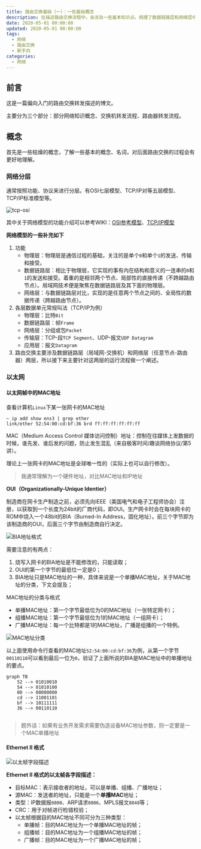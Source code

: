 ```yaml
---
title: 路由交换基础（一）：一些基础概念
description: 在描述路由交换流程中，会涉及一些基本知识点。梳理了数据链路层和网络层中的会用到的概念、名词，了解这些会对后面路由交换的过程有更好地理解。
date: 2020-05-01 00:00:00
updated: 2020-05-01 00:00:00
tags: 
  - 网络
  - 路由交换
  - 新手向
categories:
  - 网络
---
```


## 前言

这是一篇偏向入门的路由交换转发描述的博文。

主要分为三个部分：部分网络知识概念、交换机转发流程、路由器转发流程。

## 概念

首先是一些枯燥的概念，了解一些基本的概念、名词，对后面路由交换的过程会有更好地理解。

### 网络分层

通常按照功能、协议来进行分层。有OSI七层模型、TCP/IP对等五层模型、TCP/IP标准模型等。

![tcp-osi](tcp-osi.png)

其中关于网络模型的功能介绍可以参考WIKI：[OSI参考模型](https://zh.wikipedia.org/wiki/OSI%E6%A8%A1%E5%9E%8B)、[TCP/IP模型](https://zh.wikipedia.org/wiki/TCP/IP%E5%8D%8F%E8%AE%AE%E6%97%8F)

**网络模型的一些补充如下**

1. 功能
   - 物理层：物理层是通信过程的基础，关注的是单个`0`和单个`1`的发送、传输和接受。
   - 数据链路层：相比于物理层，它实现的事有内在结构和意义的一连串的`0`和`1`的发送和接受。着重的是相邻两个节点、局部性的直接传递（不跨越路由节点）。局域网技术便是聚焦在数据链路层及其下面的物理层。
   - 网络层：与数据链路层对比，实现的是任意两个节点之间的、全局性的数据传递（跨越路由节点）。
2. 各层数据单元常规叫法（TCP/IP为例）
   - 物理层：比特`Bit`
   - 数据链路层：帧`Frame`
   - 网络层：分组或包`Packet`
   - 传输层：TCP-段`TCP Segment`、UDP-报文`UDP Datagram`
   - 应用层：报文`Datagram`
3. 路由交换主要涉及数据链路层（局域网-交换机）和网络层（任意节点-路由器）两层，所以接下来主要针对这两层的运行流程做一个阐述。

### 以太网

#### 以太网帧中的MAC地址

查看计算机`Linux`下某一张网卡的MAC地址

```shell
~ ip add show ens3 | grep ether
link/ether 52:54:00:cd:bf:36 brd ff:ff:ff:ff:ff:ff
```

MAC（Medium Access Control 媒体访问控制）地址：控制在往媒体上发数据的时候，谁先发、谁后发的问题，防止发生混乱（来自极客时间/趣谈网络协议/第5讲）。

理论上一张网卡的MAC地址是全球唯一性的（实际上也可以自行修改）。

> 我通常理解为一个硬件地址，对比MAC地址和IP地址

**OUI（Organizationally-Unique Identier）**

制造商在网卡生产制造之前，必须先向IEEE（美国电气和电子工程师协会）注册，以获取到一个长度为24bit的厂商代码，即OUI。生产网卡时会在每块网卡的ROM中烧入一个48bit的BIA（Burned-In Address，固化地址）。前三个字节即为该制造商的OUI，后面三个字节由制造商自行决定。

![BIA地址格式](BIA地址格式.png)

需要注意的有两点：

1. 烧写入网卡的BIA地址是不能修改的，只能读取；
2. OUI的第一个字节的最低位一定是0；
3. BIA地址只是MAC地址的一种，具体来说是一个单播MAC地址，关于MAC地址的分类，下文会提及；

MAC地址的分类与格式

- 单播MAC地址：第一个字节最低位为0的MAC地址（一张特定网卡）；
- 组播MAC地址：第一个字节最低位为1的MAC地址（一组网卡）；
- 广播MAC地址：每一个比特都是1的MAC地址，广播是组播的一个特例。

![MAC地址分类](MAC地址分类.png)

以上面使用命令行查看的MAC地址`52:54:00:cd:bf:36`为例，从第一个字节`00110110`可以看到最后一位为`0`，验证了上面所说的BIA是MAC地址中的单播地址的要点。

```mermaid
graph TB
	52 --> 01010010
	54 --> 01010100
	00 --> 00000000
	cd --> 11001101
	bf --> 10111111
	36 --> 00110110
	
```

> 题外话：如果有业务开发需求需要伪造设备MAC地址参数，则一定要是一个MAC单播地址

#### Ethernet II 格式

![以太帧字段描述](以太帧字段描述.jpeg)

**Ethernet II 格式的以太帧各字段描述：**

- 目标MAC：表示接收者的地址，可以是单播、组播、广播地址；
- 源MAC：发送者的地址，只能是一个**单播MAC**地址；
- 类型：IP数据报`0800`、ARP请求`0806`、MPLS报文`8848`等；
- CRC：用于对帧进行检错校验；
- 以太帧根据目的MAC地址不同可分为三种类型：
  - 单播帧：目的MAC地址为一个单播MAC地址的帧；
  - 组播帧：目的MAC地址为一个组播MAC地址的帧；
  - 广播帧：目的MAC地址为一个广播MAC地址的帧；